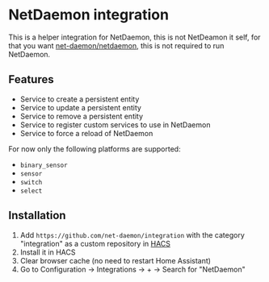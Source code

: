 # NetDaemon integration

This is a helper integration for NetDaemon, this is not NetDeamon it self, for that you want [net-daemon/netdaemon](https://github.com/net-daemon/netdaemon), this is not required to run NetDaemon.

## Features

- Service to create a persistent entity
- Service to update a persistent entity
- Service to remove a persistent entity
- Service to register custom services to use in NetDaemon
- Service to force a reload of NetDaemon

For now only the following platforms are supported:

- `binary_sensor`
- `sensor`
- `switch`
- `select`

## Installation

1. Add `https://github.com/net-daemon/integration` with the category "integration" as a custom repository in [HACS](https://hacs.xyz/docs/faq/custom_repositories)
2. Install it in HACS
3. Clear browser cache (no need to restart Home Assistant)
4. Go to Configuration -> Integrations -> + -> Search for "NetDaemon"
